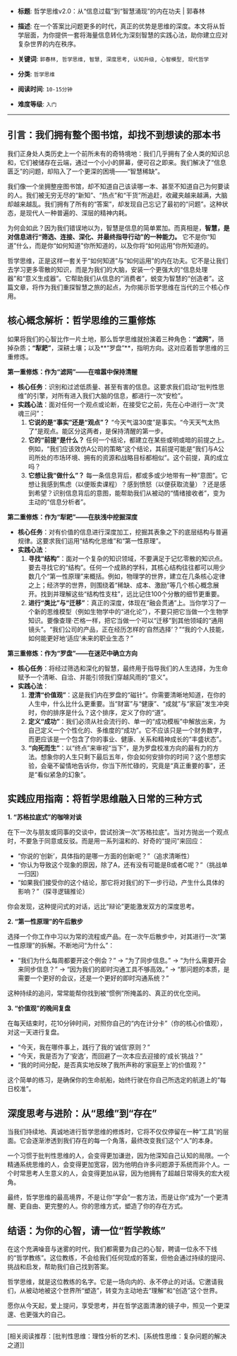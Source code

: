- **标题**: 哲学思维v2.0：从“信息过载”到“智慧涌现”的内在功夫 | 郭春林
- **描述**: 在一个答案比问题更多的时代，真正的优势是思维的深度。本文将从哲学层面，为你提供一套将海量信息转化为深刻智慧的实践心法，助你建立应对复杂世界的内在秩序。
- **关键词**: `郭春林, 哲学思维, 智慧, 深度思考, 认知升级, 心智模型, 现代哲学`

- **分类**: `哲学思维`
- **阅读时间**: `10-15分钟`
- **难度等级**: `入门`

---

## 引言：我们拥有整个图书馆，却找不到想读的那本书

我们正身处人类历史上一个前所未有的奇特境地：我们几乎拥有了全人类的知识总和，它们被储存在云端，通过一个小小的屏幕，便可召之即来。我们解决了“信息匮乏”的问题，却陷入了一个更深的困境——“智慧稀缺”。

我们像一个坐拥整座图书馆，却不知道自己该读哪一本、甚至不知道自己为何要读的人。我们被无穷无尽的“新知”、“热点”和“干货”所追赶，收藏夹越来越满，大脑却越来越乱。我们拥有了所有的“答案”，却发现自己忘记了最初的“问题”。这种状态，是现代人一种普遍的、深层的精神内耗。

为何会如此？因为我们错误地以为，智慧是信息的简单累加。而真相是，**智慧，是对信息进行“筛选、连接、深化、并最终指导行动”的一种能力。** 它不是你“知道”什么，而是你“如何知道”你所知道的，以及你将“如何运用”你所知道的。

哲学思维，正是这样一套关于“如何知道”与“如何运用”的内在功夫。它不是让我们去学习更多零散的知识，而是为我们的大脑，安装一个更强大的“信息处理器”和“意义生成器”。它帮助我们从信息的“消费者”，蜕变为智慧的“创造者”。这篇文章，将作为我们重探智慧之旅的起点，为你揭示哲学思维在当代的三个核心作用。

## 核心概念解析：哲学思维的三重修炼

如果将我们的心智比作一片土地，那么哲学思维就扮演着三种角色：**“滤网”**，筛掉杂质；**“犁耙”**，深耕土壤；以及**“罗盘”**，指明方向。这对应着哲学思维的三重修炼。

**第一重修炼：作为“滤网”——在喧嚣中保持清醒**

*   **核心任务**：识别和过滤低质量、甚至有害的信息。这要求我们启动“批判性思维”的引擎，对所有进入我们大脑的信息，都进行一次“安检”。
*   **实践心法**：面对任何一个观点或论断，在接受它之前，先在心中进行一次“灵魂三问”：
    1.  **它说的是“事实”还是“观点”？** “今天气温30度”是事实。“今天天气太热了”是观点。能区分这两者，是保持清醒的第一步。
    2.  **它的“前提”是什么？** 任何一个结论，都建立在某些或明或暗的前提之上。例如，“我们应该效仿A公司的策略”这个结论，其前提可能是“我们与A公司所处的市场环境、拥有的资源和战略目标都相似”。这个前提，真的成立吗？
    3.  **它想让我“做什么”？** 每一条信息背后，都或多或少地带有一种“意图”。它想让我感到焦虑（以便贩卖课程）？感到愤怒（以便获取流量）？还是感到希望？识别信息背后的意图，能帮助我们从被动的“情绪接收者”，变为主动的“信息分析者”。

**第二重修炼：作为“犁耙”——在肤浅中挖掘深度**

*   **核心任务**：对有价值的信息进行深度加工，挖掘其表象之下的底层结构与普遍规律。这要求我们运用“结构化思维”和“第一性原理”。
*   **实践心法**：
    1.  **寻找“结构”**：面对一个复杂的知识领域，不要满足于记忆零散的知识点。要去寻找它的“结构”。任何一个成熟的学科，其核心结构往往都可以用少数几个“第一性原理”来概括。例如，物理学的世界，建立在几条核心定律之上；经济学的世界，则围绕着“稀缺、成本、激励”等几个核心概念展开。找到并理解这些“结构性支柱”，远比记住100个分散的细节更重要。
    2.  **进行“类比”与“迁移”**：真正的深度，体现在“融会贯通”上。当你学习了一个新的思维模型（例如生物学中的“进化论”），不要只把它当做一个生物学知识。要像查理·芒格一样，把它当做一个可以“迁移”到其他领域的“通用镜头”。“我们公司的产品，正在经历怎样的‘自然选择’？”“我的个人技能，如何能更好地‘适应’未来的职业生态？”

**第三重修炼：作为“罗盘”——在迷茫中确立方向**

*   **核心任务**：将经过筛选和深化的智慧，最终用于指导我们的人生选择，为生命赋予一个清晰、自洽、并能引领我们穿越风雨的“意义”。
*   **实践心法**：
    1.  **澄清“价值观”**：这是我们内在罗盘的“磁针”。你需要清晰地知道，在你的人生中，什么比什么更重要。当“财富”与“健康”、“成就”与“家庭”发生冲突时，你的排序是什么？这个排序，定义了你的“道”。
    2.  **定义“成功”**：我们必须从社会流行的、单一的“成功模板”中解放出来，为自己定义一个个性化的、多维度的“成功”。它不应该只是一个财务数字，而更应该是一个包含了你的事业、健康、关系和精神成长的“丰盛状态”。
    3.  **“向死而生”**：以“终点”来审视“当下”，是为罗盘校准方向的最有力的方法。想象你的人生只剩下最后五年，你会如何安排你的时间？这个思想实验，会毫不留情地告诉你，你当下所忙碌的，究竟是“真正重要的事”，还是“看似紧急的幻象”。

## 实践应用指南：将哲学思维融入日常的三种方式

**1. “苏格拉底式”的咖啡对谈**

在下一次与朋友或同事的交谈中，尝试扮演一次“苏格拉底”。当对方抛出一个观点时，不要急于同意或反驳。而是用一系列温和的、好奇的“提问”来回应：
*   “你说的‘创新’，具体指的是哪一方面的创新呢？”（追求清晰性）
*   “你认为导致这个现象的原因，除了A，还有没有可能是B或者C呢？”（挑战单一归因）
*   “如果我们接受你的这个结论，那它将对我们的下一步行动，产生什么具体的影响？”（探寻逻辑推论）

你会发现，这种提问式的对话，远比“辩论”更能激发双方的深度思考。

**2. “第一性原理”的午后散步**

选择一个你工作中习以为常的流程或产品。在一次午后散步中，对其进行一次“第一性原理”的拆解。不断地问“为什么”：
*   “我们为什么每周都要开这个例会？” -> “为了同步信息。” -> “为什么需要开会来同步信息？” -> “因为我们的即时沟通工具不够高效。” -> “那问题的本质，是需要一个更好的会议，还是一个更好的即时沟通系统？”

这种持续的追问，常常能帮你找到被“惯例”所掩盖的、真正的优化空间。

**3. “价值观”的晚间复盘**

在每天结束时，花10分钟时间，对照你自己的“内在计分卡”（你的核心价值观），对这一天进行复盘。
*   “今天，我在哪件事上，践行了我的‘诚信’原则？”
*   “今天，我是否为了‘安逸’，而回避了一次本应去迎接的‘成长’挑战？”
*   “我的时间分配，是否真实地反映了我所声称的‘家庭至上’的价值观？”

这个简单的练习，是确保你的生命航船，始终行驶在你自己所选定的航道上的“每日校准”。

## 深度思考与进阶：从“思维”到“存在”

当我们持续地、真诚地进行哲学思维的修炼时，它将不仅仅停留在一种“工具”的层面。它会逐渐渗透到我们存在的每一个角落，最终改变我们这个“人”的本身。

一个习惯于批判性思维的人，会变得更加谦逊，因为他深知自己认知的局限。一个精通系统思维的人，会变得更加宽容，因为他明白许多问题源于系统而非个人。一个时常思考人生意义的人，会变得更加从容，因为他拥有了超越日常得失的宏大视角。

最终，哲学思维的最高境界，不是让你“学会”一套方法，而是让你“成为”一个更清醒、更自由、更完整的人。你的思维方式，塑造了你的存在方式。

## 结语：为你的心智，请一位“哲学教练”

在这个充满噪音与迷雾的时代，我们都需要为自己的心智，聘请一位永不下线的“哲学教练”。这位教练，不会给我们任何现成的答案，但他会通过持续的提问、挑战和启发，帮助我们自己找到答案。

哲学思维，就是这位教练的名字。它是一场向内的、永不停止的对话。它邀请我们，从被动地被这个世界所“塑造”，转变为主动地去“理解”和“创造”这个世界。

愿你从今天起，爱上提问，享受思考，并在哲学这面清澈的镜子中，照见一个更深邃、也更强大的自己。

---
[相关阅读推荐：[批判性思维：理性分析的艺术]、[系统性思维：复杂问题的解决之道]]
